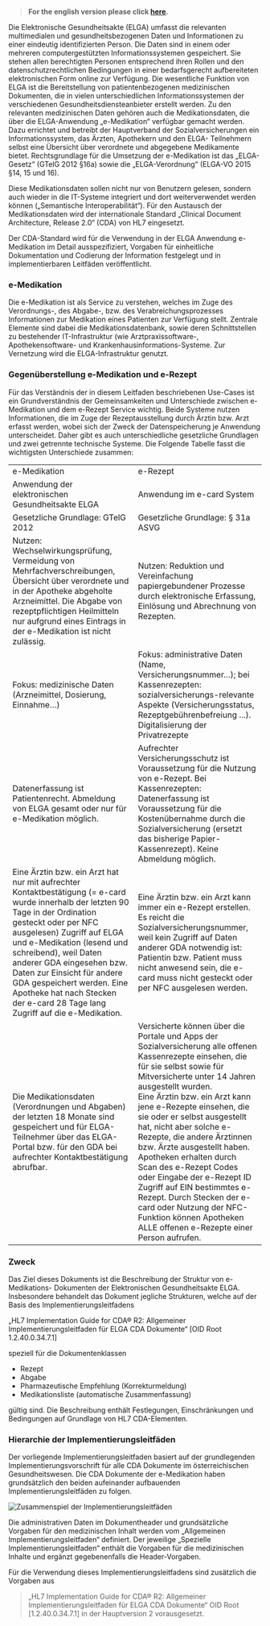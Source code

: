 > **For the english version please click [here](intro_en.html).**

Die Elektronische Gesundheitsakte (ELGA) umfasst die relevanten multimedialen und gesundheitsbezogenen Daten und Informationen zu einer eindeutig identifizierten Person. Die Daten sind in einem oder mehreren computergestützten Informationssystemen gespeichert. Sie stehen allen berechtigten Personen entsprechend ihren Rollen und den datenschutzrechtlichen Bedingungen in einer bedarfsgerecht aufbereiteten elektronischen Form online zur Verfügung.
Die wesentliche Funktion von ELGA ist die Bereitstellung von patientenbezogenen medizinischen Dokumenten, die in vielen unterschiedlichen Informationssystemen der verschiedenen Gesundheitsdiensteanbieter erstellt werden. Zu den relevanten medizinischen Daten gehören auch die Medikationsdaten, die über die ELGA-Anwendung
„e-Medikation“ verfügbar gemacht werden. Dazu errichtet und betreibt der Hauptverband der Sozialversicherungen ein Informationssystem, das Ärzten, Apothekern und den ELGA- Teilnehmern selbst eine Übersicht über verordnete und abgegebene Medikamente bietet. Rechtsgrundlage für die Umsetzung der e-Medikation ist das „ELGA-Gesetz“ (GTelG 2012
§16a) sowie die „ELGA-Verordnung“ (ELGA-VO 2015 §14, 15 und 16).

Diese Medikationsdaten sollen nicht nur von Benutzern gelesen, sondern auch wieder in die IT-Systeme integriert und dort weiterverwendet werden können („Semantische Interoperabilität“). Für den Austausch der Medikationsdaten wird der internationale Standard
„Clinical Document Architecture, Release 2.0“ (CDA) von HL7 eingesetzt.

Der CDA-Standard wird für die Verwendung in der ELGA Anwendung e-Medikation im Detail ausspezifiziert, Vorgaben für einheitliche Dokumentation und Codierung der Information festgelegt und in implementierbaren Leitfäden veröffentlicht.

### e-Medikation

Die e-Medikation ist als Service zu verstehen, welches im Zuge des Verordnungs-, des Abgabe-, bzw. des Verabreichungsprozesses Informationen zur Medikation eines Patienten zur Verfügung stellt. Zentrale Elemente sind dabei die Medikationsdatenbank, sowie deren Schnittstellen zu bestehender IT-Infrastruktur (wie Arztpraxissoftware-, Apothekensoftware- und Krankenhausinformations-Systeme.
Zur Vernetzung wird die ELGA-Infrastruktur genutzt.

### Gegenüberstellung e-Medikation und e-Rezept
Für das Verständnis der in diesem Leitfaden beschriebenen Use-Cases ist ein Grundverständnis der Gemeinsamkeiten und Unterschiede zwischen e-Medikation und dem e-Rezept Service wichtig. Beide Systeme nutzen Informationen, die im Zuge der Rezeptausstellung durch Ärztin bzw. Arzt erfasst werden, wobei sich der Zweck der Datenspeicherung je Anwendung unterscheidet. Daher gibt es auch unterschiedliche gesetzliche Grundlagen und zwei getrennte technische Systeme. Die Folgende Tabelle fasst die wichtigsten Unterschiede zusammen:

<table>
    <tr>
        <td>e-Medikation</td>
        <td>e-Rezept</td>
    </tr>
    <tr>
        <td>Anwendung der elektronischen Gesundheitsakte ELGA</td>
        <td>Anwendung im e-card System</td>
    </tr>
    <tr>
        <td>Gesetzliche Grundlage: GTelG 2012</td>
        <td>Gesetzliche Grundlage: § 31a ASVG</td>
    </tr>
    <tr>
        <td>Nutzen: Wechselwirkungsprüfung, Vermeidung von Mehrfachverschreibungen, Übersicht über verordnete und in der Apotheke abgeholte Arzneimittel. Die Abgabe von rezeptpflichtigen Heilmitteln nur aufgrund eines Eintrags in der e-Medikation ist nicht zulässig. </td>
        <td>Nutzen: Reduktion und Vereinfachung papiergebundener Prozesse durch elektronische Erfassung, Einlösung und Abrechnung von Rezepten.</td>
    </tr>
    <tr>
        <td>Fokus: medizinische Daten (Arzneimittel, Dosierung, Einnahme…)</td>
        <td>Fokus: administrative Daten (Name, Versicherungsnummer…); bei Kassenrezepten: sozialversicherungs-relevante Aspekte (Versicherungsstatus, Rezeptgebührenbefreiung ...). Digitalisierung der Privatrezepte</td>
    </tr>
    <tr>
        <td>Datenerfassung ist Patientenrecht. Abmeldung von ELGA gesamt oder nur für e-Medikation möglich.</td>
        <td>Aufrechter Versicherungsschutz ist Voraussetzung für die Nutzung von e-Rezept. Bei Kassenrezepten: Datenerfassung ist Voraussetzung für die Kostenübernahme durch die Sozialversicherung (ersetzt das bisherige Papier-Kassenrezept). Keine Abmeldung möglich.</td>
    </tr>
    <tr>
        <td>Eine Ärztin bzw. ein Arzt hat nur mit aufrechter Kontaktbestätigung (= e-card wurde innerhalb der letzten 90 Tage in der Ordination gesteckt oder per NFC ausgelesen) Zugriff auf ELGA und e-Medikation (lesend und schreibend), weil Daten anderer GDA eingesehen bzw. Daten zur Einsicht für andere GDA gespeichert werden. Eine Apotheke hat nach Stecken der e-card 28 Tage lang Zugriff auf die e-Medikation.</td>
        <td>Eine Ärztin bzw. ein Arzt kann immer ein e-Rezept erstellen. Es reicht die Sozialversicherungsnummer, weil kein Zugriff auf Daten anderer GDA notwendig ist: Patientin bzw. Patient muss nicht anwesend sein, die e-card muss nicht gesteckt oder per NFC ausgelesen werden.</td>
    </tr>
    <tr>
        <td>Die Medikationsdaten (Verordnungen und Abgaben) der letzten 18 Monate sind gespeichert und für ELGA-Teilnehmer über das ELGA-Portal bzw. für den GDA bei aufrechter Kontaktbestätigung abrufbar. </td>
        <td>Versicherte können über die Portale und Apps der Sozialversicherung alle offenen Kassenrezepte einsehen, die für sie selbst sowie für Mitversicherte unter 14 Jahren ausgestellt wurden.<br/>Eine Ärztin bzw. ein Arzt kann jene e-Rezepte einsehen, die sie oder er selbst ausgestellt hat, nicht aber solche e-Rezepte, die andere Ärztinnen bzw. Ärzte ausgestellt haben.<br/>Apotheken erhalten durch Scan des e-Rezept Codes oder Eingabe der e-Rezept ID Zugriff auf EIN bestimmtes e-Rezept. Durch Stecken der e-card oder Nutzung der NFC-Funktion können Apotheken ALLE offenen e-Rezepte einer Person aufrufen.</td>
    </tr>
</table>

### Zweck
Das Ziel dieses Dokuments ist die Beschreibung der Struktur von e-Medikations- Dokumenten der Elektronischen Gesundheitsakte ELGA. Insbesondere behandelt das Dokument jegliche Strukturen, welche auf der Basis des Implementierungsleitfadens

„HL7 Implementation Guide for CDA® R2: Allgemeiner Implementierungsleitfaden für ELGA CDA Dokumente“ [OID Root 1.2.40.0.34.7.1]

speziell für die Dokumentenklassen

* Rezept
* Abgabe 
* Pharmazeutische Empfehlung (Korrekturmeldung)
* Medikationsliste (automatische Zusammenfassung)

gültig sind. Die Beschreibung enthält Festlegungen, Einschränkungen und Bedingungen auf	Grundlage von HL7 CDA-Elementen.

### Hierarchie der Implementierungsleitfäden

Der vorliegende Implementierungsleitfaden basiert auf der grundlegenden Implementierungsvorschrift für alle CDA Dokumente im österreichischen Gesundheitswesen.
Die CDA Dokumente der e-Medikation haben grundsätzlich den beiden aufeinander aufbauenden Implementierungsleitfäden zu folgen.

![Zusammenspiel der Implementierungsleitfäden](input/images/Zusammenspiel_der_Implementierungsleitfäden.jpg)

Die administrativen Daten im Dokumentheader und grundsätzliche Vorgaben für den medizinischen Inhalt werden vom „Allgemeinen Implementierungsleitfaden“ definiert. Der jeweilige „Spezielle Implementierungsleitfaden“ enthält die Vorgaben für die medizinischen Inhalte und ergänzt gegebenenfalls die Header-Vorgaben.

Für die Verwendung dieses Implementierungsleitfadens sind zusätzlich die Vorgaben aus

>„HL7 Implementation Guide for CDA® R2: Allgemeiner Implementierungsleitfaden für ELGA CDA Dokumente“ OID Root [1.2.40.0.34.7.1] in der Hauptversion 2 vorausgesetzt.
